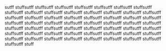 sutff stuffsutff stuffsutff stuffsutff stuffsutff stuffsutff stuffsutff stuffsutff stuffsutff stuffsutff stuffsutff stuffsutff stuffsutff stuffsutff stuffsutff stuffsutff stuffsutff stuffsutff stuffsutff stuffsutff stuffsutff stuffsutff stuffsutff stuffsutff stuffsutff stuffsutff stuffsutff stuffsutff stuffsutff stuffsutff stuffsutff stuffsutff stuffsutff stuffsutff stuffsutff stuffsutff stuffsutff stuffsutff stuffsutff stuffsutff stuffsutff stuffsutff stuffsutff stuffsutff stuffsutff stuffsutff stuffsutff stuffsutff stuffsutff stuffsutff stuffsutff stuffsutff stuffsutff stuffsutff stuffsutff stuffsutff stuffsutff stuff